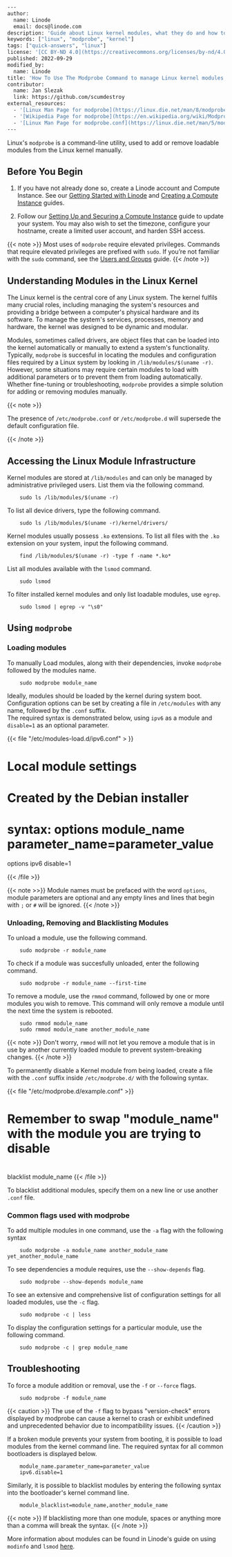 ```bash
---
author:
  name: Linode
  email: docs@linode.com
description: 'Guide about Linux kernel modules, what they do and how to use Modprobe to manage them.'
keywords: ["linux", "modprobe", "kernel"]
tags: ["quick-answers", "linux"]
license: '[CC BY-ND 4.0](https://creativecommons.org/licenses/by-nd/4.0)'
published: 2022-09-29
modified_by:
  name: Linode
title: 'How To Use The Modprobe Command to manage Linux kernel modules'
contributor:
  name: Jan Slezak
  link: https://github.com/scumdestroy
external_resources:
  - '[Linux Man Page for modprobe](https://linux.die.net/man/8/modprobe)'
  - '[Wikipedia Page for modprobe](https://en.wikipedia.org/wiki/Modprobe)'
  - '[Linux Man Page for modprobe.conf](https://linux.die.net/man/5/modprobe.conf)'
---
```

Linux's `modprobe` is a command-line utility, used to add or remove loadable modules from the Linux kernel manually.    

## Before You Begin

1.  If you have not already done so, create a Linode account and Compute Instance. See our [Getting Started with Linode](/docs/guides/getting-started/) and [Creating a Compute Instance](/docs/guides/creating-a-compute-instance/) guides.

1.  Follow our [Setting Up and Securing a Compute Instance](/docs/guides/set-up-and-secure/) guide to update your system. You may also wish to set the timezone, configure your hostname, create a limited user account, and harden SSH access.

{{< note >}}
Most uses of `modprobe` require elevated privileges. Commands that require elevated privileges are prefixed with `sudo`. If you’re not familiar with the `sudo` command, see the [Users and Groups](/docs/guides/linux-users-and-groups/) guide.
{{< /note >}}

## Understanding Modules in the Linux Kernel

The Linux kernel is the central core of any Linux system.  The kernel fulfils many crucial roles, including managing the system's resources and providing a bridge between a computer's physical hardware and its software.  To manage the system's services, processes, memory and hardware, the kernel was designed to be dynamic and modular.  

Modules, sometimes called drivers, are object files that can be loaded into the kernel automatically or manually to extend a system's functionality.  Typically, `modprobe` is succesful in locating the modules and configuration files required by a Linux system by looking in `/lib/modules/$(uname -r)`. However, some situations may require certain modules to load with additional parameters or to prevent them from loading automatically.  Whether fine-tuning or troubleshooting, `modprobe` provides a simple solution for adding or removing modules manually.  

{{< note >}}

The presence of `/etc/modprobe.conf` or `/etc/modprobe.d` will supersede the default configuration file.  

{{< /note >}}

## Accessing the Linux Module Infrastructure

Kernel modules are stored at `/lib/modules` and can only be managed by administrative privileged users.  List them via the following command.

        sudo ls /lib/modules/$(uname -r)

To list all device drivers, type the following command.

        sudo ls /lib/modules/$(uname -r)/kernel/drivers/  

Kernel modules usually possess `.ko` extensions.  To list all files with the `.ko` extension on your system, input the following command.

        find /lib/modules/$(uname -r) -type f -name *.ko*

List all modules available with the `lsmod` command.  

        sudo lsmod

To filter installed kernel modules and only list loadable modules, use `egrep`.

        sudo lsmod | egrep -v "\s0"

## Using `modprobe` 

### Loading modules 

To manually Load modules, along with their dependencies, invoke `modprobe` followed by the modules name.

        sudo modprobe module_name

Ideally, modules should be loaded by the kernel during system boot.  Configuration options can be set by creating a file in `/etc/modules` with any name, followed by the `.conf` suffix.  
The required syntax is demonstrated below, using `ipv6` as a module and `disable=1` as an optional parameter.  

{{< file "/etc/modules-load.d/ipv6.conf" > }}
# Local module settings
# Created by the Debian installer
# syntax: options module_name parameter_name=parameter_value

options ipv6 disable=1

{{< /file >}}

{{< note >>}}
Module names must be prefaced with the word `options`, module parameters are optional and any empty lines and lines that begin with `;` or `#` will be ignored.
{{< /note >}}

### Unloading, Removing and Blacklisting Modules

To unload a module, use the following command.

        sudo modprobe -r module_name

To check if a module was succesfully unloaded, enter the following command.

        sudo modprobe -r module_name --first-time

To remove a module, use the `rmmod` command, followed by one or more modules you wish to remove.  This command will only remove a module until the next time the system is rebooted.

        sudo rmmod module_name
        sudo rmmod module_name another_module_name 

{{< note >}}
Don't worry, `rmmod` will not let you remove a module that is in use by another currently loaded module to prevent system-breaking changes.
{{< /note >}}

To permanently disable a Kernel module from being loaded, create a file with the `.conf` suffix inside `/etc/modprobe.d/` with the following syntax.

{{< file "/etc/modprobe.d/example.conf" >}}
# Remember to swap "module_name" with the module you are trying to disable
#

blacklist module_name
{{< /file >}}

To blacklist additional modules, specify them on a new line or use another `.conf` file.

### Common flags used with modprobe

To add multiple modules in one command, use the `-a` flag with the following syntax

        sudo modprobe -a module_name another_module_name yet_another_module_name

To see dependencies a module requires, use the `--show-depends` flag.

        sudo modprobe --show-depends module_name

To see an extensive and comprehensive list of configuration settings for all loaded modules, use the `-c` flag.

        sudo modprobe -c | less

To display the configuration settings for a particular module, use the following command.

        sudo modprobe -c | grep module_name 

## Troubleshooting

To force a module addition or removal, use the `-f` or `--force` flags.

        sudo modprobe -f module_name

{{< caution >}}
The use of the `-f` flag to bypass "version-check" errors displayed by modprobe can cause a kernel to crash or exhibit undefined and unprecedented behavior due to incompatibility issues.
{{< /caution >}}

If a broken module prevents your system from booting, it is possible to load modules from the kernel command line.  The required syntax for all common bootloaders is displayed below.

        module_name.parameter_name=parameter_value
        ipv6.disable=1

Similarly, it is possible to blacklist modules by entering the following syntax into the bootloader's kernel command line. 

        module_blacklist=module_name,another_module_name

{{< note >}}
If blacklisting more than one module, spaces or anything more than a comma will break the syntax.
{{< /note >}}
 
More information about modules can be found in Linode's guide on using `modinfo` and `lsmod` [here](https://www.linode.com/docs/guides/lsmod-and-modinfo-commands-in-linux/).